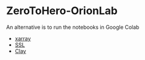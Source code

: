 # ZeroToHero-OrionLab

An alternative is to run the notebooks in Google Colab
- [xarray](https://colab.research.google.com/drive/1OyjrBbU4uO8CCO2dnlC_qQagIDWtVfcS?authuser=4#scrollTo=gG1oQ2g8l7db)
- [SSL](https://colab.research.google.com/drive/1pkBtVgHrJ7cwXpgYSHq-gbIcR3OMC9eM?authuser=4#scrollTo=OhCr2hwTZDGm)
- [Clay](https://colab.research.google.com/drive/1ItHFa2JFoqRuiGzJXm_AbMqmWBfqBCU-?authuser=4#scrollTo=YzhTbOxXokaG)
